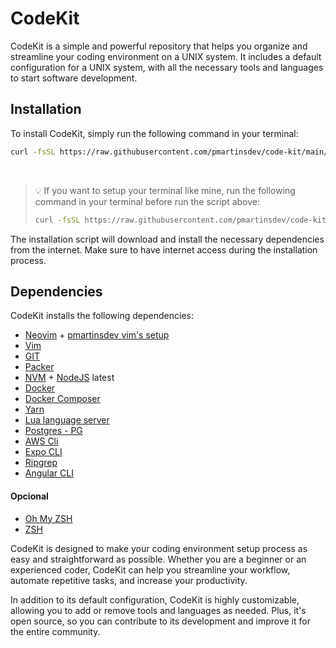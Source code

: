 # CodeKit

CodeKit is a simple and powerful repository that helps you organize and streamline your coding environment on a UNIX system. It includes a default configuration for a UNIX system, with all the necessary tools and languages to start software development.

## Installation

To install CodeKit, simply run the following command in your terminal:

```bash
curl -fsSL https://raw.githubusercontent.com/pmartinsdev/code-kit/main/install.sh | sh
```

<br/>

> 💡 If you want to setup your terminal like mine, run the following command in your terminal before run the script above:
>
> ```bash
> curl -fsSL https://raw.githubusercontent.com/pmartinsdev/code-kit/main/setup-terminal.sh | sh
> ```

The installation script will download and install the necessary dependencies from the internet. Make sure to have internet access during the installation process.

## Dependencies

CodeKit installs the following dependencies:

- [Neovim](https://neovim.io) + [pmartinsdev vim's setup](https://github.com/pmartinsdev/.nvim)
- [Vim](https://www.vim.org)
- [GIT](https://git-scm.com)
- [Packer](https://github.com/wbthomason/packer.nvim)
- [NVM](https://github.com/nvm-sh/nvm) + [NodeJS](https://nodejs.org) latest
- [Docker](https://www.docker.com)
- [Docker Composer](https://docs.docker.com/compose)
- [Yarn](https://yarnpkg.com)
- [Lua language server](https://github.com/sumneko/lua-language-server)
- [Postgres - PG](https://www.npmjs.com/package/pg)
- [AWS Cli](https://aws.amazon.com/pt/cli)
- [Expo CLI](https://docs.expo.dev/workflow/expo-cli)
- [Ripgrep](https://github.com/BurntSushi/ripgrep)
- [Angular CLI](https://angular.io/cli)

#### Opcional

- [Oh My ZSH](https://ohmyz.sh)
- [ZSH](https://www.zsh.org/)

CodeKit is designed to make your coding environment setup process as easy and straightforward as possible. Whether you are a beginner or an experienced coder, CodeKit can help you streamline your workflow, automate repetitive tasks, and increase your productivity.

In addition to its default configuration, CodeKit is highly customizable, allowing you to add or remove tools and languages as needed. Plus, it's open source, so you can contribute to its development and improve it for the entire community.
